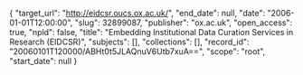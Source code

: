 {
  "target_url": "http://eidcsr.oucs.ox.ac.uk/", 
  "end_date": null, 
  "date": "2006-01-01T12:00:00", 
  "slug": 32899087, 
  "publisher": "ox.ac.uk", 
  "open_access": true, 
  "npld": false, 
  "title": "Embedding Institutional Data Curation Services in Research (EIDCSR)", 
  "subjects": [], 
  "collections": [], 
  "record_id": "20060101T120000/ABHt0t5JLAQnuV6Utb7xuA==", 
  "scope": "root", 
  "start_date": null
}

